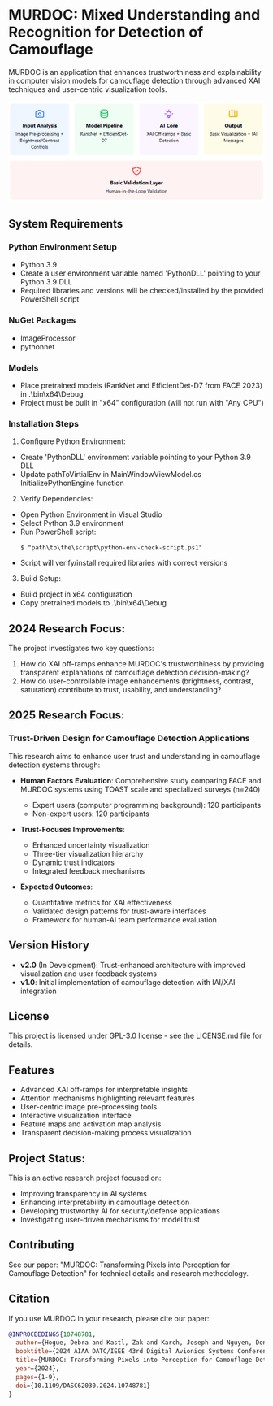 # MURDOC: Mixed Understanding and Recognition for Detection of Camouflage 
MURDOC is an application that enhances trustworthiness and explainability in computer vision models for camouflage detection through advanced XAI techniques and user-centric visualization tools.

<img src="murdoc_v1.png">

## System Requirements
### Python Environment Setup
- Python 3.9
- Create a user environment variable named 'PythonDLL' pointing to your Python 3.9 DLL
- Required libraries and versions will be checked/installed by the provided PowerShell script

### NuGet Packages
- ImageProcessor
- pythonnet

### Models
- Place pretrained models (RankNet and EfficientDet-D7 from FACE 2023) in .\bin\x64\Debug
- Project must be built in "x64" configuration (will not run with "Any CPU")

### Installation Steps
1. Configure Python Environment:
- Create 'PythonDLL' environment variable pointing to your Python 3.9 DLL
- Update pathToVirtialEnv in MainWindowViewModel.cs InitializePythonEngine function

2. Verify Dependencies:
- Open Python Environment in Visual Studio
- Select Python 3.9 environment
- Run PowerShell script:
  ```shell
  $ "path\to\the\script\python-env-check-script.ps1"
- Script will verify/install required libraries with correct versions

3. Build Setup:
- Build project in x64 configuration
- Copy pretrained models to .\bin\x64\Debug

## 2024 Research Focus:
The project investigates two key questions:
1. How do XAI off-ramps enhance MURDOC's trustworthiness by providing transparent explanations of camouflage detection decision-making?
2. How do user-controllable image enhancements (brightness, contrast, saturation) contribute to trust, usability, and understanding?

## 2025 Research Focus:
### Trust-Driven Design for Camouflage Detection Applications
This research aims to enhance user trust and understanding in camouflage detection systems through:
- **Human Factors Evaluation**: Comprehensive study comparing FACE and MURDOC systems using TOAST scale and specialized surveys (n=240)
  - Expert users (computer programming background): 120 participants
  - Non-expert users: 120 participants
    
- **Trust-Focuses Improvements**:
  - Enhanced uncertainty visualization
  - Three-tier visualization hierarchy
  - Dynamic trust indicators
  - Integrated feedback mechanisms
    
- **Expected Outcomes**:
  - Quantitative metrics for XAI effectiveness
  - Validated design patterns for trust-aware interfaces
  - Framework for human-AI team performance evaluation

## Version History
- **v2.0** (In Development): Trust-enhanced architecture with improved visualization and user feedback systems
- **v1.0**: Initial implementation of camouflage detection with IAI/XAI integration

## License
This project is licensed under GPL-3.0 license - see the LICENSE.md file for details.

## Features
- Advanced XAI off-ramps for interpretable insights
- Attention mechanisms highlighting relevant features
- User-centric image pre-processing tools
- Interactive visualization interface
- Feature maps and activation map analysis
- Transparent decision-making process visualization

## Project Status:
This is an active research project focused on:
- Improving transparency in AI systems
- Enhancing interpretability in camouflage detection
- Developing trustworthy AI for security/defense applications
- Investigating user-driven mechanisms for model trust

## Contributing
See our paper: "MURDOC: Transforming Pixels into Perception for Camouflage Detection" for technical details and research methodology.

## Citation
If you use MURDOC in your research, please cite our paper:

```bibtex
@INPROCEEDINGS{10748781,
  author={Hogue, Debra and Kastl, Zak and Karch, Joseph and Nguyen, Don and Schley, Lacey and Lewis, Justin and Connelly, Shane and Weaver, Chris},
  booktitle={2024 AIAA DATC/IEEE 43rd Digital Avionics Systems Conference (DASC)}, 
  title={MURDOC: Transforming Pixels into Perception for Camouflage Detection}, 
  year={2024},
  pages={1-9},
  doi={10.1109/DASC62030.2024.10748781}
}
